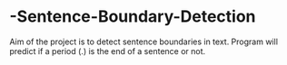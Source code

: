 # -Sentence-Boundary-Detection
Aim of the project is to detect sentence boundaries in text. Program will predict if a period (.) is the end of a sentence or not. 
